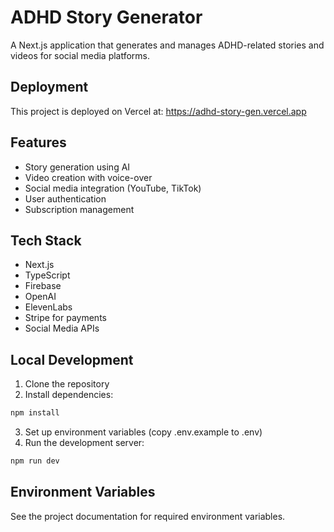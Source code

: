 # ADHD Story Generator

A Next.js application that generates and manages ADHD-related stories and videos for social media platforms.

## Deployment

This project is deployed on Vercel at: https://adhd-story-gen.vercel.app

## Features

- Story generation using AI
- Video creation with voice-over
- Social media integration (YouTube, TikTok)
- User authentication
- Subscription management

## Tech Stack

- Next.js
- TypeScript
- Firebase
- OpenAI
- ElevenLabs
- Stripe for payments
- Social Media APIs

## Local Development

1. Clone the repository
2. Install dependencies:
```bash
npm install
```
3. Set up environment variables (copy .env.example to .env)
4. Run the development server:
```bash
npm run dev
```

## Environment Variables

See the project documentation for required environment variables.

